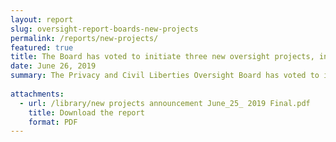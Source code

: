 ```yaml
---
layout: report
slug: oversight-report-boards-new-projects
permalink: /reports/new-projects/
featured: true
title: The Board has voted to initiate three new oversight projects, including a review of the use of facial recognition and other biometric technologies in aviation security.
date: June 26, 2019
summary: The Privacy and Civil Liberties Oversight Board has voted to initiate three new oversight projects, including a review of the use of facial recognition and other biometric technologies in aviation security.
 
attachments:
  - url: /library/new projects announcement June_25_ 2019 Final.pdf
    title: Download the report
    format: PDF
---
```

